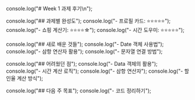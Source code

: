 console.log("# Week 1 과제 후기\n");

console.log("## 과제별 완성도");
console.log("- 프로필 카드: ⭐⭐⭐⭐⭐");
console.log("- 쇼핑 계산기: ⭐⭐⭐⭐☆");
console.log("- 시간 도우미: ⭐⭐⭐⭐⭐");

console.log("## 새로 배운 것들");
console.log("- Date 객체 사용법");
console.log("- 삼항 연산자 활용");
console.log("- 문자열 연결 방법");

console.log("## 어려웠던 점");
console.log("- Data 객체의 활용");
console.log("- 시간 계산 로직");
console.log("- 삼항 연산자");
console.log("- 할인율 계산 방식");

console.log("## 다음 주 목표");
console.log("- 코드 정리하기");
